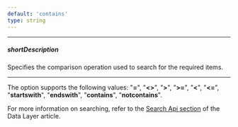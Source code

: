 ```yaml
---
default: 'contains'
type: string
---
```

---
##### shortDescription
Specifies the comparison operation used to search for the required items.

---
The option supports the following values: "**=**", "**<>**", "**>**", "**>=**", "**<**", "**<=**", "**startswith**", "**endswith**", "**contains**", "**notcontains**".

For more information on searching, refer to the [Search Api section](/concepts/30%20Data%20Layer/5%20Data%20Layer/2%20Reading%20Data/2%20Search%20Api.md '/Documentation/Guide/Data_Layer/Data_Layer/#Reading_Data/Search_Api') of the Data Layer article.